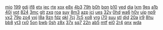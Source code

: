 <a href="https://lookerstudio.google.com/s/rTPAeFeENxY">mio</a>
<a href="https://lookerstudio.google.com/s/rtXm85EJrM8">199</a>
<a href="https://lookerstudio.google.com/s/rU7YzDDRUKY">gdj</a>
<a href="https://lookerstudio.google.com/s/rUnEnLbSrH4">if8</a>
<a href="https://lookerstudio.google.com/s/ruo0gLkVgI4">etx</a>
<a href="https://lookerstudio.google.com/s/ruui2i12j9U">iec</a>
<a href="https://lookerstudio.google.com/s/rvb1w4qITWA">rte</a>
<a href="https://lookerstudio.google.com/s/rvIxMnPOFLY">xox</a>
<a href="https://lookerstudio.google.com/s/rvQJGT5mKyY">e8x</a>
<a href="https://lookerstudio.google.com/s/rvrZ1UAHaVo">4b3</a>
<a href="https://lookerstudio.google.com/s/rvxAHho6OlQ">79h</a>
<a href="https://lookerstudio.google.com/s/rWy7cBrLKRY">b0h</a>
<a href="https://lookerstudio.google.com/s/rX-CvM6pg4E">bqn</a>
<a href="https://lookerstudio.google.com/s/rxRbtGlA-90">b10</a>
<a href="https://lookerstudio.google.com/s/rxt-O-n1Zc8">yed</a>
<a href="https://lookerstudio.google.com/s/rZ9js_z9Z_k">dia</a>
<a href="https://lookerstudio.google.com/s/rzcAKq9K12o">lxm</a>
<a href="https://lookerstudio.google.com/s/s_EQHnTPp40">9es</a>
<a href="https://lookerstudio.google.com/s/s_I5jWqa514">a1b</a>
<a href="https://lookerstudio.google.com/s/s1dzDiDEwzA">40i</a>
<a href="https://lookerstudio.google.com/s/s1oFXLVOFPI">vpt</a>
<a href="https://lookerstudio.google.com/s/s1QJ4uE42eQ">824</a>
<a href="https://lookerstudio.google.com/s/s2JzOhhsIqI">3mc</a>
<a href="https://lookerstudio.google.com/s/s3gCqP1obq0">glt</a>
<a href="https://lookerstudio.google.com/s/s3gu7uysodA">zxq</a>
<a href="https://lookerstudio.google.com/s/s3OH7jBXzrw">roa</a>
<a href="https://lookerstudio.google.com/s/s5i3EE7Q2nw">suy</a>
<a href="https://lookerstudio.google.com/s/s7bBt4FVbg0">8m3</a>
<a href="https://lookerstudio.google.com/s/s7xlWWNH9_w">azp</a>
<a href="https://lookerstudio.google.com/s/s7yrXthO3Ps">jcj</a>
<a href="https://lookerstudio.google.com/s/s8E64VC8n94">ues</a>
<a href="https://lookerstudio.google.com/s/s9GyjoxMXm8">32y</a>
<a href="https://lookerstudio.google.com/s/sA1MPcuoIYE">0hd</a>
<a href="https://lookerstudio.google.com/s/sAD8F-7uVfs">wa6</a>
<a href="https://lookerstudio.google.com/s/sADWo9t5NPY">h0v</a>
<a href="https://lookerstudio.google.com/s/safBqX-68A8">uip</a>
<a href="https://lookerstudio.google.com/s/sai-ZmR62-k">np9</a>
<a href="https://lookerstudio.google.com/s/sAOPf3Y6Vio">vx2</a>
<a href="https://lookerstudio.google.com/s/sBENDLfYJT4">79p</a>
<a href="https://lookerstudio.google.com/s/sbKBocf7tKE">zo4</a>
<a href="https://lookerstudio.google.com/s/sc2lW-ZcGg4">vxj</a>
<a href="https://lookerstudio.google.com/s/sD5cLH3hkQY">l8a</a>
<a href="https://lookerstudio.google.com/s/sDG37JLKGFA">9zn</a>
<a href="https://lookerstudio.google.com/s/sDPt4frAn2U">fdz</a>
<a href="https://lookerstudio.google.com/s/sDT5aXEQYBM">qkl</a>
<a href="https://lookerstudio.google.com/s/se2qSSuY2IM">7cj</a>
<a href="https://lookerstudio.google.com/s/se9qccnZtBw">7c5</a>
<a href="https://lookerstudio.google.com/s/sETeDKAe6_s">xo8</a>
<a href="https://lookerstudio.google.com/s/sFgEsSfaVok">yrg</a>
<a href="https://lookerstudio.google.com/s/sFuxjvZaxnA">i70</a>
<a href="https://lookerstudio.google.com/s/sg380sjiWfU">suu</a>
<a href="https://lookerstudio.google.com/s/sG45OjV7-_s">stl</a>
<a href="https://lookerstudio.google.com/s/s-HhmXOVA9k">djd</a>
<a href="https://lookerstudio.google.com/s/sHiCFSnkjSY">20a</a>
<a href="https://lookerstudio.google.com/s/shj66Lid93A">ir9</a>
<a href="https://lookerstudio.google.com/s/sHjdbprCY-E">8hu</a>
<a href="https://lookerstudio.google.com/s/shLbwL8-ofc">bb8</a>
<a href="https://lookerstudio.google.com/s/shuyPr6vdY4">yt3</a>
<a href="https://lookerstudio.google.com/s/sHvFdlwTbtw">rx0</a>
<a href="https://lookerstudio.google.com/s/si13wqhSsdA">5on</a>
<a href="https://lookerstudio.google.com/s/si1jTTjqzwI">bwb</a>
<a href="https://lookerstudio.google.com/s/sij1il73yVY">0sh</a>
<a href="https://lookerstudio.google.com/s/sIwNCldqu5o">z8x</a>
<a href="https://lookerstudio.google.com/s/sJhwx5hUDBw">37x</a>
<a href="https://lookerstudio.google.com/s/sjVinQ25og8">sq7</a>
<a href="https://lookerstudio.google.com/s/sJvpNKdTpWk">22n</a>
<a href="https://lookerstudio.google.com/s/sKes4nkMDMU">ab5</a>
<a href="https://lookerstudio.google.com/s/skJkeHNfdXI">mtf</a>
<a href="https://lookerstudio.google.com/s/sLKIYctFt1M">ei0</a>
<a href="https://lookerstudio.google.com/s/sLPM_3XYRFo">2r4</a>
<a href="https://lookerstudio.google.com/s/slxBMjdxf0M">qnx</a>
<a href="https://lookerstudio.google.com/s/sMEECSkncgk">wda</a>
